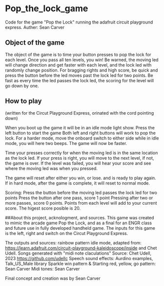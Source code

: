 # Pop_the_lock_game
Code for the game "Pop the Lock" running the adafruit circuit playground express.
Auther: Sean Carver

## Object of the game
The object of the game is to time your button presses to pop the lock for each level.
Once you pass all ten levels, you win!
Be warned, the moving led will change direction and get faster with each level, and the lock led with randomly change position.
For bragging rights and high score, be quick and press the button before the led moves past the lock led for two points. 
Be fast as every time the led passes the lock led, the scoring for the level will go down by one. 

## How to play
(written for the Circut Playground Express, orinated with the cord pointing down)

When you boot up the game it will be in an idle mode light show. 
Press the left button to start the game
Both left and right buttons will work to pop the lock.
For a harder mode, move the onboard switch to either side while in idle mode, you will here two beeps. The game will now be faster. 

Time your presses correctly for when the moving led is in the same location as the lock led. 
If your press is right, you will move to the next level, if not, the game is over.
If the level was failed, you will hear your score and see where the moving led was when you pressed.

The game will reset after either you win, or lose. and is ready to play again. 
If in hard mode, after the game is complete, it will reset to normal mode.

Scoring: 
Press the button before the moving led passes the lock led for two points
Press the button after one pass, score 1 point
Pressing after two or more passes, score 0 points. 
Points from each level will add to your current score. 
The higest score posible is 20. 

##About this project, acknologment, and sources.
This game was created to mimic the arcade game Pop the Lock, and as a final for an ENGR class and future use in fully developed handheld game. 
The inputs for this game is the left, right and switch on the Circut Playground Express. 

The outputs and sources:
rainbow pattern idle mode, adapted from: https://learn.adafruit.com/circuit-playground-kaleidoscope/inside and Chet Udell.
Songs generated with "midi note claculations" Source: Chet Udell, 2023 https://github.com/udellc
Speech sound effects: Aurdino examples, Talk_US_Male library
Sparkle win pattern & Starting red, yellow, go pattern: Sean Carver
Midi tones: Sean Carver

Final concept and creation was by Sean Carver
